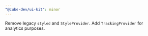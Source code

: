 ```yaml
---
"@cube-dev/ui-kit": minor
---
```


Remove legacy `styled` and `StyleProvider`. Add `TrackingProvider` for analytics purposes.
